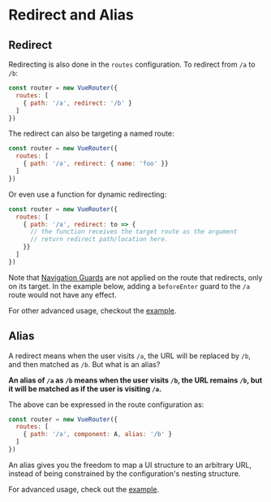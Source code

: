 # Redirect and Alias

## Redirect

Redirecting is also done in the `routes` configuration. To redirect from `/a` to `/b`:

``` js
const router = new VueRouter({
  routes: [
    { path: '/a', redirect: '/b' }
  ]
})
```

The redirect can also be targeting a named route:

``` js
const router = new VueRouter({
  routes: [
    { path: '/a', redirect: { name: 'foo' }}
  ]
})
```

Or even use a function for dynamic redirecting:

``` js
const router = new VueRouter({
  routes: [
    { path: '/a', redirect: to => {
      // the function receives the target route as the argument
      // return redirect path/location here.
    }}
  ]
})
```

Note that [Navigation Guards](../advanced/navigation-guards.md) are not applied on the route that redirects, only on its target. In the example below, adding a `beforeEnter` guard to the `/a` route would not have any effect.

For other advanced usage, checkout the [example](https://github.com/vuejs/vue-router/blob/dev/examples/redirect/app.js).

## Alias

A redirect means when the user visits `/a`, the URL will be replaced by `/b`, and then matched as `/b`. But what is an alias?

**An alias of `/a` as `/b` means when the user visits `/b`, the URL remains `/b`, but it will be matched as if the user is visiting `/a`.**

The above can be expressed in the route configuration as:

``` js
const router = new VueRouter({
  routes: [
    { path: '/a', component: A, alias: '/b' }
  ]
})
```

An alias gives you the freedom to map a UI structure to an arbitrary URL, instead of being constrained by the configuration's nesting structure.

For advanced usage, check out the [example](https://github.com/vuejs/vue-router/blob/dev/examples/route-alias/app.js).
